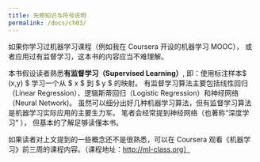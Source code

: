 ```yaml
---
title: 先修知识与符号说明
permalink: /docs/ch03/
---
```


如果你学习过机器学习课程（例如我在 Coursera 开设的机器学习 MOOC），
或者应用过[](@1)有监督学习，这本书的内容[](@2)应当不难理解。

本书假设读者[](@4)熟悉**有[](@3)监督学习（Supervised Learning）**,
即：使用标注样本$ (x,y) $ 学习一个从 $ x $ 到 $ y $ 的映射。
有监督学习算法主要包括线性回归（Linear Regression[](@6)）、逻辑斯蒂[](@5)回归（Logistic Regression）和神经网络（Neural Network)。
虽然可以细分出好几种机器学习算法[](@7)，但有监督学习算法是机器学习实际应用的主要生力军。
笔者[](@10)会经常提到神经网络（也著称“深度学习” ），
但基本的了解[](@9)足够读懂[](@8)本书。
    
如果读者对上文提到的一些概念还不是很熟悉，可以在 Coursera 观看《机器学习》前三周的课程内容。（课程地址：http://ml-class.org）

[//]: # ( errata
    1 if you have experience[d] applying
    )
[//]: # ( comment
    1 ‘学习过’、‘应用过’并列
    2 text根据下文8的follow this text个人觉得是指整本书 
    )
    
[//]: # ( comment
    3 有监督 对应 无监督
    4 I assume .. 不应该省略，这里在交代作者和读者的约定。
    5 logistic 比较少听到对数几率译法，这里取音译
    6 所有术语大写
    7 forms of, practical value 略意译
    8 follow是读懂，不要翻成后面的。
    9 省略了中心词（对神经网络的基本了解）
    10 后面会把I,text,you统一译为笔者、本书、读者
    )